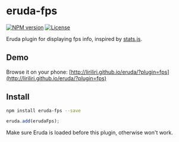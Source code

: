 # eruda-fps

[![NPM version][npm-image]][npm-url]
[![License][license-image]][npm-url]

[npm-image]: https://img.shields.io/npm/v/eruda-fps.svg
[npm-url]: https://npmjs.org/package/eruda-fps
[license-image]: https://img.shields.io/npm/l/eruda-fps.svg

Eruda plugin for displaying fps info, inspired by
[stats.js](https://github.com/mrdoob/stats.js/).

## Demo

Browse it on your phone: 
[http://liriliri.github.io/eruda/?plugin=fps](http://liriliri.github.io/eruda/?plugin=fps)

## Install

```bash
npm install eruda-fps --save
```

```javascript
eruda.add(erudaFps);
```

Make sure Eruda is loaded before this plugin, otherwise won't work.
